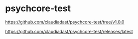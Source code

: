 # psychcore-test

https://github.com/claudiadast/psychcore-test/tree/v1.0.0

https://github.com/claudiadast/psychcore-test/releases/latest
